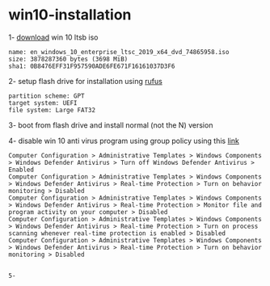 # win10-installation


1- [download](https://www.reddit.com/r/Piracy/comments/9kw6ff/windows_10_ltsc_2019_x64_en_iso/) win 10 ltsb iso
```
name: en_windows_10_enterprise_ltsc_2019_x64_dvd_74865958.iso
size: 3878287360 bytes (3698 MiB)
sha1: 0B8476EFF31F957590ADE6FE671F16161037D3F6
```


2- setup flash drive for installation using [rufus](https://github.com/pbatard/rufus/releases/download/v3.9/rufus-3.9p.exe)
```
partition scheme: GPT
target system: UEFI
file system: Large FAT32
```

3- boot from flash drive and install normal (not the N) version

4- disable win 10 anti virus program using group policy using this [link](https://www.windowscentral.com/how-permanently-disable-windows-defender-antivirus-windows-10)
```
Computer Configuration > Administrative Templates > Windows Components > Windows Defender Antivirus > Turn off Windows Defender Antivirus > Enabled
Computer Configuration > Administrative Templates > Windows Components > Windows Defender Antivirus > Real-time Protection > Turn on behavior monitoring > Disabled 
Computer Configuration > Administrative Templates > Windows Components > Windows Defender Antivirus > Real-time Protection > Monitor file and program activity on your computer > Disabled 
Computer Configuration > Administrative Templates > Windows Components > Windows Defender Antivirus > Real-time Protection > Turn on process scanning whenever real-time protection is enabled > Disabled 
Computer Configuration > Administrative Templates > Windows Components > Windows Defender Antivirus > Real-time Protection > Turn on behavior monitoring > Disabled 


5- 


